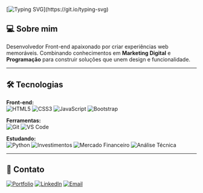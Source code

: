 [![Typing SVG](https://readme-typing-svg.demolab.com?font=Fira+Code&pause=1000&color=F7B027&width=435&lines=Olá!+%F0%9F%91%8B+Meu+nome+é+Hugo+Hendrix...;Desenvolvedor+Front-end.;)](https://git.io/typing-svg)

## 💻 Sobre mim

Desenvolvedor Front-end apaixonado por criar experiências web memoráveis. Combinando conhecimentos em **Marketing Digital** e **Programação** para construir soluções que unem design e funcionalidade.

---

## 🛠 Tecnologias

**Front-end:**  
![HTML5](https://img.shields.io/badge/HTML5-E34F26?style=flat&logo=html5&logoColor=white)
![CSS3](https://img.shields.io/badge/CSS3-1572B6?style=flat&logo=css3&logoColor=white)
![JavaScript](https://img.shields.io/badge/JavaScript-F7DF1E?style=flat&logo=javascript&logoColor=black)
![Bootstrap](https://img.shields.io/badge/Bootstrap-7952B3?style=flat&logo=bootstrap&logoColor=white)

**Ferramentas:**  
![Git](https://img.shields.io/badge/Git-F05032?style=flat&logo=git&logoColor=white)
![VS Code](https://img.shields.io/badge/VS_Code-007ACC?style=flat&logo=visual-studio-code&logoColor=white)

**Estudando:** <br>
![Python](https://img.shields.io/badge/Python-3776AB?style=flat&logo=python&logoColor=white)
![Investimentos](https://img.shields.io/badge/Investimentos-00C805?style=flat&logo=chart-line&logoColor=white)
![Mercado Financeiro](https://img.shields.io/badge/Mercado_Financeiro-0088CC?style=flat&logo=bank&logoColor=white)
![Análise Técnica](https://img.shields.io/badge/Análise_Técnica-FF9500?style=flat&logo=trending-up&logoColor=white)

---

## 📌 Contato

[![Portfolio](https://img.shields.io/badge/Portfolio-FF7135?style=for-the-badge&logo=firefox&logoColor=white)](https://hugohendrix.github.io/portfolio-hugo)
[![LinkedIn](https://img.shields.io/badge/LinkedIn-0A66C2?style=for-the-badge&logo=linkedin&logoColor=white)](https://linkedin.com/in/hugohendrix)
[![Email](https://img.shields.io/badge/Email-EA4335?style=for-the-badge&logo=gmail&logoColor=white)](mailto:hugohendrixc@gmail.com)

